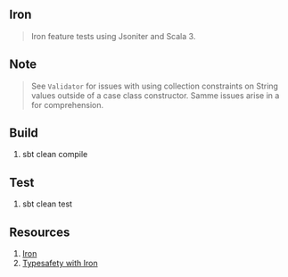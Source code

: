 Iron
----
>Iron feature tests using Jsoniter and Scala 3.

Note
----
>See ```Validator``` for issues with using collection constraints on String values
>outside of a case class constructor. Samme issues arise in a for comprehension.

Build
-----
1. sbt clean compile

Test
----
1. sbt clean test

Resources
---------
1. [Iron](https://www.javadoc.io/doc/io.github.iltotore/iron-docs_3/latest/docs/index.html)
2. [Typesafety with Iron](https://blog.michal.pawlik.dev/posts/scala/iron/)
